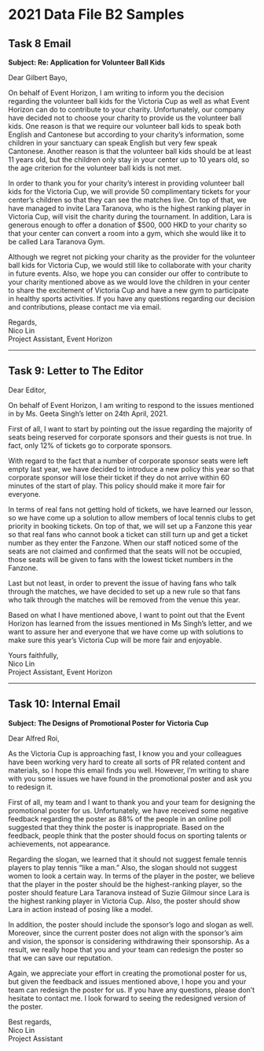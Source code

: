 # 2021 Data File B2 Samples

## Task 8 Email

__Subject: Re: Application for Volunteer Ball Kids__

Dear Gilbert Bayo,

On behalf of Event Horizon, I am writing to inform you the decision regarding the volunteer ball kids for the Victoria Cup as well as what Event Horizon can do to contribute to your charity. Unfortunately, our company have decided not to choose your charity to provide us the volunteer ball kids. One reason is that we require our volunteer ball kids to speak both English and Cantonese but according to your charity’s information, some children in your sanctuary can speak English but very few speak Cantonese. Another reason is that the volunteer ball kids should be at least 11 years old, but the children only stay in your center up to 10 years old, so the age criterion for the volunteer ball kids is not met.

In order to thank you for your charity’s interest in providing volunteer ball kids for the Victoria Cup, we will provide 50 complimentary tickets for your center’s children so that they can see the matches live. On top of that, we have managed to invite Lara Taranova, who is the highest ranking player in Victoria Cup, will visit the charity during the tournament. In addition, Lara is generous enough to offer a donation of $500, 000 HKD to your charity so that your center can convert a room into a gym, which she would like it to be called Lara Taranova Gym.

Although we regret not picking your charity as the provider for the volunteer ball kids for Victoria Cup, we would still like to collaborate with your charity in future events. Also, we hope you can consider our offer to contribute to your charity mentioned above as we would love the children in your center to share the excitement of Victoria Cup and have a new gym to participate in healthy sports activities. If you have any questions regarding our decision and contributions, please contact me via email.

Regards,<br/>
Nico Lin<br/>
Project Assistant, Event Horizon<br/>

---

## Task 9: Letter to The Editor

Dear Editor,

On behalf of Event Horizon, I am writing to respond to the issues mentioned in by Ms. Geeta Singh’s letter on 24th April, 2021.

First of all, I want to start by pointing out the issue regarding the majority of seats being reserved for corporate sponsors and their guests is not true. In fact, only 12% of tickets go to corporate sponsors.

With regard to the fact that a number of corporate sponsor seats were left empty last year, we have decided to introduce a new policy this year so that corporate sponsor will lose their ticket if they do not arrive within 60 minutes of the start of play. This policy should make it more fair for everyone.

In terms of real fans not getting hold of tickets, we have learned our lesson, so we have come up a solution to allow members of local tennis clubs to get priority in booking tickets. On top of that, we will set up a Fanzone this year so that real fans who cannot book a ticket can still turn up and get a ticket number as they enter the Fanzone. When our staff noticed some of the seats are not claimed and confirmed that the seats will not be occupied, those seats will be given to fans with the lowest ticket numbers in the Fanzone.

Last but not least, in order to prevent the issue of having fans who talk through the matches, we have decided to set up a new rule so that fans who talk through the matches will be removed from the venue this year.

Based on what I have mentioned above, I want to point out that the Event Horizon has learned from the issues mentioned in Ms Singh’s letter, and we want to assure her and everyone that we have come up with solutions to make sure this year’s Victoria Cup will be more fair and enjoyable.

Yours faithfully,<br/>
Nico Lin<br/>
Project Assistant, Event Horizon<br/>

---

## Task 10: Internal Email

__Subject:  The Designs of Promotional Poster for Victoria Cup__

Dear Alfred Roi,

As the Victoria Cup is approaching fast, I know you and your colleagues have been working very hard to create all sorts of PR related content and materials, so I hope this email finds you well. However, I’m writing to share with you some issues we have found in the promotional poster and ask you to redesign it.

First of all, my team and I want to thank you and your team for designing the promotional poster for us. Unfortunately, we have received some negative feedback regarding the poster as 88% of the people in an online poll suggested that they think the poster is inappropriate. Based on the feedback, people think that the poster should focus on sporting talents or achievements, not appearance. 

Regarding the slogan, we learned that it should not suggest female tennis players to play tennis “like a man.” Also, the slogan should not suggest women to look a certain way. In terms of the player in the poster, we believe that the player in the poster should be the highest-ranking player, so the poster should feature Lara Taranova instead of Suzie Gilmour since Lara is the highest ranking player in Victoria Cup. Also, the poster should show Lara in action instead of posing like a model. 

In addition, the poster should include the sponsor’s logo and slogan as well. Moreover, since the current poster does not align with the sponsor’s aim and vision, the sponsor is considering withdrawing their sponsorship. As a result, we really hope that you and your team can redesign the poster so that we can save our reputation. 

Again, we appreciate your effort in creating the promotional poster for us, but given the feedback and issues mentioned above, I hope you and your team can redesign the poster for us. If you have any questions, please don’t hesitate to contact me. I look forward to seeing the redesigned version of the poster. 

Best regards,<br/>
Nico Lin <br/>
Project Assistant

